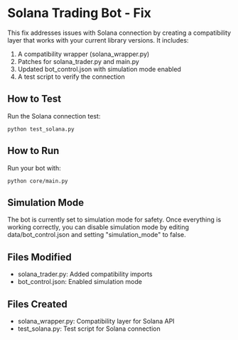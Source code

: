 
# Solana Trading Bot - Fix

This fix addresses issues with Solana connection by creating a compatibility layer
that works with your current library versions. It includes:

1. A compatibility wrapper (solana_wrapper.py)
2. Patches for solana_trader.py and main.py
3. Updated bot_control.json with simulation mode enabled
4. A test script to verify the connection

## How to Test

Run the Solana connection test:

```
python test_solana.py
```

## How to Run

Run your bot with:

```
python core/main.py
```

## Simulation Mode

The bot is currently set to simulation mode for safety.
Once everything is working correctly, you can disable simulation mode
by editing data/bot_control.json and setting "simulation_mode" to false.

## Files Modified

- solana_trader.py: Added compatibility imports
- bot_control.json: Enabled simulation mode

## Files Created

- solana_wrapper.py: Compatibility layer for Solana API
- test_solana.py: Test script for Solana connection
